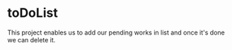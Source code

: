 # toDoList
This project enables us to add our pending works in list and once it's done we can delete it.
